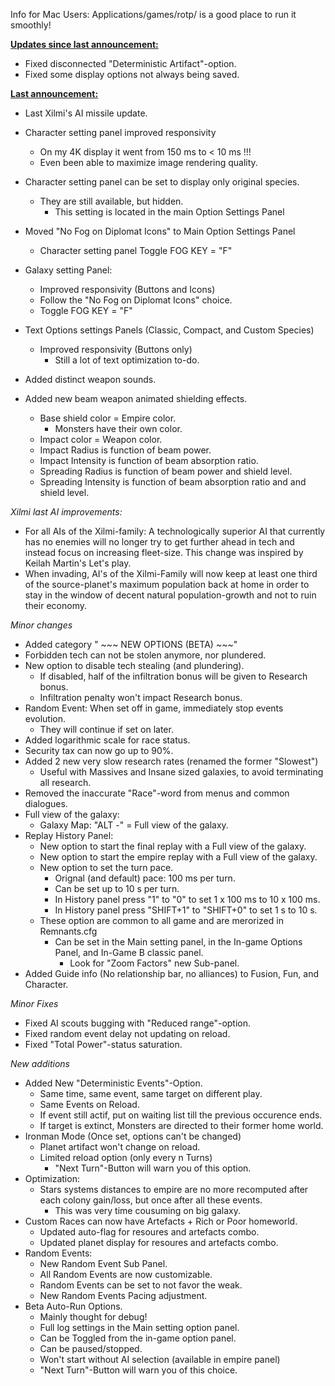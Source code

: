 Info for Mac Users: Applications/games/rotp/ is a good place to run it smoothly!

<b><ins>Updates since last announcement:</ins></b>
- Fixed disconnected "Deterministic Artifact"-option.
- Fixed some display options not always being saved.

<b><ins>Last announcement:</ins></b>
- Last Xilmi's AI missile update.
- Character setting panel improved responsivity
  - On my 4K display it went from 150 ms to < 10 ms !!!
  - Even been able to maximize image rendering quality.
- Character setting panel can be set to display only original species.
    - They are still available, but hidden.
      - This setting is located in the main Option Settings Panel
- Moved "No Fog on Diplomat Icons" to Main Option Settings Panel
  - Character setting panel Toggle FOG KEY = "F"
- Galaxy setting Panel:
  - Improved responsivity (Buttons and Icons)
  - Follow the "No Fog on Diplomat Icons" choice.
  - Toggle FOG KEY = "F"
- Text Options settings Panels (Classic, Compact, and Custom Species)
  - Improved responsivity (Buttons only)
    - Still a lot of text optimization to-do.

- Added distinct weapon sounds.
- Added new beam weapon animated shielding effects.
  - Base shield color = Empire color.
    - Monsters have their own color.
  - Impact color = Weapon color.
  - Impact Radius is function of beam power.
  - Impact Intensity is function of beam absorption ratio.
  - Spreading Radius is function of beam power and shield level.
  - Spreading Intensity is function of beam absorption ratio and and shield level.

<em>Xilmi last AI improvements:</em>
- For all AIs of the Xilmi-family: A technologically superior AI that currently has no enemies will no longer try to get further ahead in tech and instead focus on increasing fleet-size. This change was inspired by Keilah Martin's Let's play.
- When invading, AI's of the Xilmi-Family will now keep at least one third of the source-planet's maximum population back at home in order to stay in the window of decent natural population-growth and not to ruin their economy.

<em>Minor changes</em>
- Added category " ~~~ NEW OPTIONS (BETA) ~~~"
- Forbidden tech can not be stolen anymore, nor plundered.
- New option to disable tech stealing (and plundering).
  - If disabled, half of the infiltration bonus will be given to Research bonus.
  - Infiltration penalty won't impact Research bonus.
- Random Event: When set off in game, immediately stop events evolution.
  - They will continue if set on later.
- Added logarithmic scale for race status.
- Security tax can now go up to 90%.
- Added 2 new very slow research rates (renamed the former "Slowest")
  - Useful with Massives and Insane sized galaxies, to avoid terminating all research.
- Removed the inaccurate "Race"-word from menus and common dialogues.
- Full view of the galaxy:
  - Galaxy Map: "ALT -" = Full view of the galaxy.
- Replay History Panel:
  - New option to start the final replay with a Full view of the galaxy.
  - New option to start the empire replay with a Full view of the galaxy.
  - New option to set the turn pace.
    - Orignal (and default) pace: 100 ms per turn.
    - Can be set up to 10 s per turn.
    - In History panel press "1" to "0" to set 1 x 100 ms to 10 x 100 ms.
    - In History panel press "SHIFT+1" to "SHIFT+0" to set 1 s to 10 s.
  - These option are common to all game and are merorized in Remnants.cfg
    - Can be set in the Main setting panel, in the In-game Options Panel, and In-Game B classic panel.
      - Look for "Zoom Factors" new Sub-panel.
- Added Guide info (No relationship bar, no alliances) to Fusion, Fun, and Character.

<em>Minor Fixes</em>
- Fixed AI scouts bugging with "Reduced range"-option.
- Fixed random event delay not updating on reload.
- Fixed "Total Power"-status saturation.

<em>New additions</em>
- Added New "Deterministic Events"-Option.
  - Same time, same event, same target on different play.
  - Same Events on Reload.
  - If event still actif, put on waiting list till the previous occurence ends.
  - If target is extinct, Monsters are directed to their former home world.
- Ironman Mode (Once set, options can't be changed)
  - Planet artifact won't change on reload.
  - Limited reload option (only every n Turns)
    - "Next Turn"-Button will warn you of this option.
- Optimization:
  - Stars systems distances to empire are no more recomputed after each colony gain/loss, but once after all these events.
    - This was very time cousuming on big galaxy.
- Custom Races can now have Artefacts + Rich or Poor homeworld.
  - Updated auto-flag for resoures and artefacts combo.
  - Updated planet display for resoures and artefacts combo.
- Random Events:
  - New Random Event Sub Panel.
  - All Random Events are now customizable.
  - Random Events can be set to not favor the weak.
  - New Random Events Pacing adjustment.
- Beta Auto-Run Options.
  - Mainly thought for debug!
  - Full log settings in the Main setting option panel.
  - Can be Toggled from the in-game option panel.
  - Can be paused/stopped.
  - Won't start without AI selection (available in empire panel)
  - "Next Turn"-Button will warn you of this choice.
  

